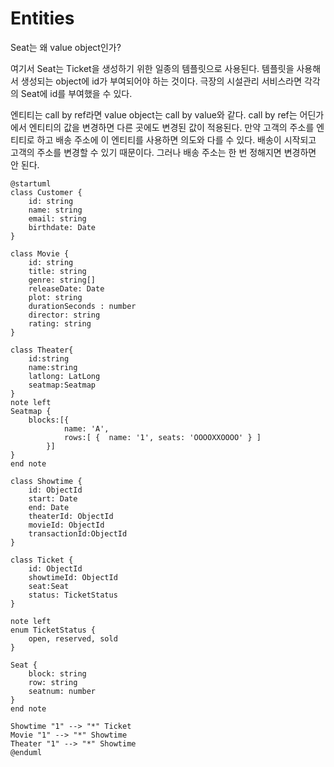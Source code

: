 # Entities

Seat는 왜 value object인가?

여기서 Seat는 Ticket을 생성하기 위한 일종의 템플릿으로 사용된다.
템플릿을 사용해서 생성되는 object에 id가 부여되어야 하는 것이다.
극장의 시설관리 서비스라면 각각의 Seat에 id를 부여했을 수 있다.

엔티티는 call by ref라면 value object는 call by value와 같다.
call by ref는 어딘가에서 엔티티의 값을 변경하면 다른 곳에도 변경된 값이 적용된다.
만약 고객의 주소를 엔티티로 하고 배송 주소에 이 엔티티를 사용하면 의도와 다를 수 있다.
배송이 시작되고 고객의 주소를 변경할 수 있기 때문이다.
그러나 배송 주소는 한 번 정해지면 변경하면 안 된다.

```plantuml
@startuml
class Customer {
    id: string
    name: string
    email: string
    birthdate: Date
}

class Movie {
    id: string
    title: string
    genre: string[]
    releaseDate: Date
    plot: string
    durationSeconds : number
    director: string
    rating: string
}

class Theater{
    id:string
    name:string
    latlong: LatLong
    seatmap:Seatmap
}
note left
Seatmap {
    blocks:[{
            name: 'A',
            rows:[ {  name: '1', seats: 'OOOOXXOOOO' } ]
        }]
}
end note

class Showtime {
    id: ObjectId
    start: Date
    end: Date
    theaterId: ObjectId
    movieId: ObjectId
    transactionId:ObjectId
}

class Ticket {
    id: ObjectId
    showtimeId: ObjectId
    seat:Seat
    status: TicketStatus
}

note left
enum TicketStatus {
    open, reserved, sold
}

Seat {
    block: string
    row: string
    seatnum: number
}
end note

Showtime "1" --> "*" Ticket
Movie "1" --> "*" Showtime
Theater "1" --> "*" Showtime
@enduml
```
